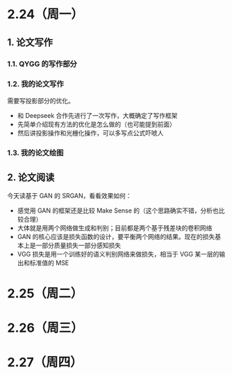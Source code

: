 # 2.24（周一）
## 1. 论文写作
### 1.1. QYGG 的写作部分

### 1.2. 我的论文写作
需要写投影部分的优化。
- 和 Deepseek 合作先进行了一次写作，大概确定了写作框架
- 先简单介绍现有方法的优化是怎么做的（也可能提到前面）
- 然后讲投影操作和光栅化操作，可以多写点公式吓唬人

### 1.3. 我的论文绘图


## 2. 论文阅读
今天读基于 GAN 的 SRGAN，看看效果如何：
- 感觉用 GAN 的框架还是比较 Make Sense 的（这个思路确实不错，分析也比较合理）
- 大体就是用两个网络做生成和判别；目前都是两个基于残差块的卷积网络
- GAN 的核心应该是损失函数的设计，要平衡两个网络的结果。现在的损失基本上是一部分质量损失一部分感知损失
- VGG 损失是用一个训练好的语义判别网络来做损失，相当于 VGG 某一层的输出和标准值的 MSE



# 2.25（周二）

# 2.26（周三）

# 2.27（周四）